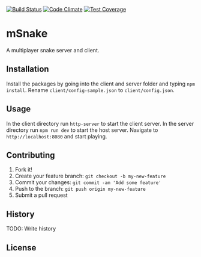 [![Build Status](https://travis-ci.org/MWGitHub/mmosnake.svg?branch=master)](https://travis-ci.org/MWGitHub/mmosnake)
[![Code Climate](https://codeclimate.com/github/MWGitHub/mmosnake/badges/gpa.svg)](https://codeclimate.com/github/MWGitHub/mmosnake)
[![Test Coverage](https://codeclimate.com/github/MWGitHub/mmosnake/badges/coverage.svg)](https://codeclimate.com/github/MWGitHub/mmosnake/coverage)

# mSnake

A multiplayer snake server and client.

## Installation

Install the packages by going into the client and server folder and typing `npm install`.
Rename `client/config-sample.json` to `client/config.json`.

## Usage

In the client directory run `http-server` to start the client server.
In the server directory run `npm run dev` to start the host server.
Navigate to `http://localhost:8080` and start playing.

## Contributing

1. Fork it!
2. Create your feature branch: `git checkout -b my-new-feature`
3. Commit your changes: `git commit -am 'Add some feature'`
4. Push to the branch: `git push origin my-new-feature`
5. Submit a pull request

## History

TODO: Write history

## License